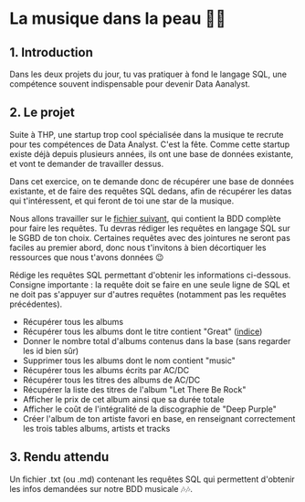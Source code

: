 # La musique dans la peau 🎸🎸

## 1. Introduction
Dans les deux projets du jour, tu vas pratiquer à fond le langage SQL, une compétence souvent indispensable pour devenir Data Aanalyst.

## 2. Le projet
Suite à THP, une startup trop cool spécialisée dans la musique te recrute pour tes compétences de Data Analyst. C'est la fête. Comme cette startup existe déjà depuis plusieurs années, ils ont une base de données existante, et vont te demander de travailler dessus.

Dans cet exercice, on te demande donc de récupérer une base de données existante, et de faire des requêtes SQL dedans, afin de récupérer les datas qui t'intéressent, et qui feront de toi une star de la musique. 

Nous allons travailler sur le [fichier suivant](http://www.sqlitetutorial.net/wp-content/uploads/2018/03/chinook.zip), qui contient la BDD complète pour faire les requêtes.
Tu devras rédiger les requêtes en langage SQL sur le SGBD de ton choix. Certaines requêtes avec des jointures ne seront pas faciles au premier abord, donc nous t'invitons à bien décortiquer les ressources que nous t'avons données 😉

Rédige les requêtes SQL permettant d'obtenir les informations ci-dessous. Consigne importante : la requête doit se faire en une seule ligne de SQL et ne doit pas s'appuyer sur d'autres requêtes (notamment pas les requêtes précédentes).

- Récupérer tous les albums
- Récupérer tous les albums dont le titre contient "Great" ([indice](https://www.w3schools.com/sql/sql_wildcards.asp))
- Donner le nombre total d'albums contenus dans la base (sans regarder les id bien sûr)
- Supprimer tous les albums dont le nom contient "music"
- Récupérer tous les albums écrits par AC/DC
- Récupérer tous les titres des albums de AC/DC
- Récupérer la liste des titres de l'album "Let There Be Rock"
- Afficher le prix de cet album ainsi que sa durée totale
- Afficher le coût de l'intégralité de la discographie de "Deep Purple"
- Créer l'album de ton artiste favori en base, en renseignant correctement les trois tables albums, artists et tracks

## 3. Rendu attendu
Un fichier .txt (ou .md) contenant les requêtes SQL qui permettent d'obtenir les infos demandées sur notre BDD musicale 🎶🎶.
